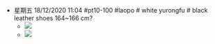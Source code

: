 - 星期五 18/12/2020 11:04 #pt10-100 #laopo # white yurongfu # black leather shoes   164~166 cm?
    - ![](https://firebasestorage.googleapis.com/v0/b/firescript-577a2.appspot.com/o/imgs%2Fapp%2FXELiu-NovaKG%2FUe6UIHHjGc.jpg?alt=media&token=71f6e3be-7106-4a6e-aea1-8d68e38ce56f)
    - ![](https://firebasestorage.googleapis.com/v0/b/firescript-577a2.appspot.com/o/imgs%2Fapp%2FXELiu-NovaKG%2FuwXYnpFOni.png?alt=media&token=f8efcf6a-b906-4161-bd1b-54d53d7dd542)
